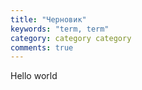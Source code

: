 ```yaml
---
title: "Черновик"
keywords: "term, term"
category: category category
comments: true
---
```

Hello world
